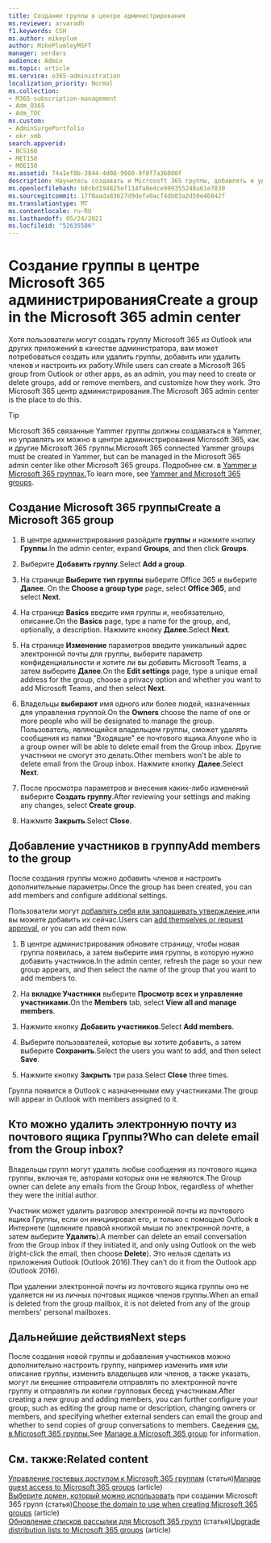 ```yaml
---
title: Создание группы в центре администрирования
ms.reviewer: arvaradh
f1.keywords: CSH
ms.author: mikeplum
author: MikePlumleyMSFT
manager: serdars
audience: Admin
ms.topic: article
ms.service: o365-administration
localization_priority: Normal
ms.collection:
- M365-subscription-management
- Adm_O365
- Adm_TOC
ms.custom:
- AdminSurgePortfolio
- okr_smb
search.appverid:
- BCS160
- MET150
- MOE150
ms.assetid: 74a1ef8b-3844-4d08-9980-9f8f7a36000f
description: Научитесь создавать и Microsoft 365 группы, добавлять и удалять их, а также настраивать работу группы.
ms.openlocfilehash: b8cbd194825ef114fa8e4ce999355248a61e7830
ms.sourcegitcommit: 17f0aada83627d9defa0acf4db03a2d58e46842f
ms.translationtype: MT
ms.contentlocale: ru-RU
ms.lasthandoff: 05/24/2021
ms.locfileid: "52635586"
---
```

# <a name="create-a-group-in-the-microsoft-365-admin-center"></a><span data-ttu-id="35bd3-103">Создание группы в центре Microsoft 365 администрирования</span><span class="sxs-lookup"><span data-stu-id="35bd3-103">Create a group in the Microsoft 365 admin center</span></span>
  
<span data-ttu-id="35bd3-104">Хотя пользователи могут создать группу Microsoft 365 из Outlook или других приложений в качестве администратора, вам может потребоваться создать или удалить группы, добавить или удалить членов и настроить их работу.</span><span class="sxs-lookup"><span data-stu-id="35bd3-104">While users can create a Microsoft 365 group from Outlook or other apps, as an admin, you may need to create or delete groups, add or remove members, and customize how they work.</span></span> <span data-ttu-id="35bd3-105">Это Microsoft 365 центр администрирования.</span><span class="sxs-lookup"><span data-stu-id="35bd3-105">The Microsoft 365 admin center is the place to do this.</span></span> 

> [!TIP]
> <span data-ttu-id="35bd3-106">Microsoft 365 связанные Yammer группы должны создаваться в Yammer, но управлять их можно в центре администрирования Microsoft 365, как и другие Microsoft 365 группы.</span><span class="sxs-lookup"><span data-stu-id="35bd3-106">Microsoft 365 connected Yammer groups must be created in Yammer, but can be managed in the Microsoft 365 admin center like other Microsoft 365 groups.</span></span> <span data-ttu-id="35bd3-107">Подробнее см. в [Yammer и Microsoft 365 группах.](/yammer/manage-yammer-groups/yammer-and-office-365-groups)</span><span class="sxs-lookup"><span data-stu-id="35bd3-107">To learn more, see [Yammer and Microsoft 365 groups](/yammer/manage-yammer-groups/yammer-and-office-365-groups).</span></span> 

## <a name="create-a-microsoft-365-group"></a><span data-ttu-id="35bd3-108">Создание Microsoft 365 группы</span><span class="sxs-lookup"><span data-stu-id="35bd3-108">Create a Microsoft 365 group</span></span>

1. <span data-ttu-id="35bd3-109">В центре администрирования разойдите **группы** и нажмите кнопку **Группы**.</span><span class="sxs-lookup"><span data-stu-id="35bd3-109">In the admin center, expand **Groups**, and then click **Groups**.</span></span>

2. <span data-ttu-id="35bd3-110">Выберите **Добавить группу**.</span><span class="sxs-lookup"><span data-stu-id="35bd3-110">Select **Add a group**.</span></span>
  
3. <span data-ttu-id="35bd3-111">На странице **Выберите тип группы** выберите Office 365 и выберите **Далее**. </span><span class="sxs-lookup"><span data-stu-id="35bd3-111">On the **Choose a group type** page, select **Office 365**, and select **Next**.</span></span>

4. <span data-ttu-id="35bd3-112">На странице **Basics** введите имя группы и, необязательно, описание.</span><span class="sxs-lookup"><span data-stu-id="35bd3-112">On the **Basics** page, type a name for the group, and, optionally, a description.</span></span> <span data-ttu-id="35bd3-113">Нажмите кнопку **Далее**.</span><span class="sxs-lookup"><span data-stu-id="35bd3-113">Select **Next**.</span></span>
    
5. <span data-ttu-id="35bd3-114">На странице **Изменение** параметров введите уникальный адрес электронной почты для группы, выберите параметр конфиденциальности и хотите ли вы добавить Microsoft Teams, а затем выберите **Далее**.</span><span class="sxs-lookup"><span data-stu-id="35bd3-114">On the **Edit settings** page, type a unique email address for the group, choose a privacy option and whether you want to add Microsoft Teams, and then select **Next**.</span></span>
    
6. <span data-ttu-id="35bd3-115">Владельцы **выбирают** имя одного или более людей, назначенных для управления группой.</span><span class="sxs-lookup"><span data-stu-id="35bd3-115">On the **Owners** choose the name of one or more people who will be designated to manage the group.</span></span> <span data-ttu-id="35bd3-116">Пользователь, являющийся владельцем группы, сможет удалять сообщения из папки "Входящие" ее почтового ящика.</span><span class="sxs-lookup"><span data-stu-id="35bd3-116">Anyone who is a group owner will be able to delete email from the Group inbox.</span></span> <span data-ttu-id="35bd3-117">Другие участники не смогут это делать.</span><span class="sxs-lookup"><span data-stu-id="35bd3-117">Other members won't be able to delete email from the Group inbox.</span></span> <span data-ttu-id="35bd3-118">Нажмите кнопку **Далее**.</span><span class="sxs-lookup"><span data-stu-id="35bd3-118">Select **Next**.</span></span>
    
7. <span data-ttu-id="35bd3-119">После просмотра параметров и внесения каких-либо изменений выберите **Создать группу**.</span><span class="sxs-lookup"><span data-stu-id="35bd3-119">After reviewing your settings and making any changes, select **Create group**.</span></span>

8. <span data-ttu-id="35bd3-120">Нажмите **Закрыть**.</span><span class="sxs-lookup"><span data-stu-id="35bd3-120">Select **Close**.</span></span>
    
## <a name="add-members-to-the-group"></a><span data-ttu-id="35bd3-121">Добавление участников в группу</span><span class="sxs-lookup"><span data-stu-id="35bd3-121">Add members to the group</span></span>

<span data-ttu-id="35bd3-122">После создания группы можно добавить членов и настроить дополнительные параметры.</span><span class="sxs-lookup"><span data-stu-id="35bd3-122">Once the group has been created, you can add members and configure additional settings.</span></span>

<span data-ttu-id="35bd3-123">Пользователи могут [добавлять себя или запрашивать утверждение,](https://support.microsoft.com/office/2e59e19c-b872-44c8-ae84-0acc4b79c45d)или вы можете добавить их сейчас.</span><span class="sxs-lookup"><span data-stu-id="35bd3-123">Users can [add themselves or request approval](https://support.microsoft.com/office/2e59e19c-b872-44c8-ae84-0acc4b79c45d), or you can add them now.</span></span>

1. <span data-ttu-id="35bd3-124">В центре администрирования обновите страницу, чтобы новая группа появилась, а затем выберите имя группы, в которую нужно добавить участников.</span><span class="sxs-lookup"><span data-stu-id="35bd3-124">In the admin center, refresh the page so your new group appears, and then select the name of the group that you want to add members to.</span></span>
    
2. <span data-ttu-id="35bd3-125">На **вкладке Участники** выберите **Просмотр всех и управление участниками.**</span><span class="sxs-lookup"><span data-stu-id="35bd3-125">On the **Members** tab, select **View all and manage members**.</span></span>

3. <span data-ttu-id="35bd3-126">Нажмите кнопку **Добавить участников**.</span><span class="sxs-lookup"><span data-stu-id="35bd3-126">Select **Add members**.</span></span>
    
4. <span data-ttu-id="35bd3-127">Выберите пользователей, которые вы хотите добавить, а затем выберите **Сохранить**.</span><span class="sxs-lookup"><span data-stu-id="35bd3-127">Select the users you want to add, and then select **Save**.</span></span>
    
5. <span data-ttu-id="35bd3-128">Нажмите кнопку **Закрыть** три раза.</span><span class="sxs-lookup"><span data-stu-id="35bd3-128">Select **Close** three times.</span></span> 
    
<span data-ttu-id="35bd3-129">Группа появится в Outlook с назначенными ему участниками.</span><span class="sxs-lookup"><span data-stu-id="35bd3-129">The group will appear in Outlook with members assigned to it.</span></span>

## <a name="who-can-delete-email-from-the-group-inbox"></a><span data-ttu-id="35bd3-130">Кто можно удалить электронную почту из почтового ящика Группы?</span><span class="sxs-lookup"><span data-stu-id="35bd3-130">Who can delete email from the Group inbox?</span></span>

<span data-ttu-id="35bd3-131">Владельцы групп могут удалять любые сообщения из почтового ящика группы, включая те, авторами которых они не являются.</span><span class="sxs-lookup"><span data-stu-id="35bd3-131">The Group owner can delete any emails from the Group Inbox, regardless of whether they were the initial author.</span></span>
  
<span data-ttu-id="35bd3-132">Участник может удалить разговор электронной почты из почтового ящика Группы, если он инициировал его, и только с помощью Outlook в Интернете (щелкните правой кнопкой мыши по электронной почте, а затем выберите **Удалить**).</span><span class="sxs-lookup"><span data-stu-id="35bd3-132">A member can delete an email conversation from the Group inbox if they initiated it, and only using Outlook on the web (right-click the email, then choose **Delete**).</span></span> <span data-ttu-id="35bd3-133">Это нельзя сделать из приложения Outlook (Outlook 2016).</span><span class="sxs-lookup"><span data-stu-id="35bd3-133">They can't do it from the Outlook app (Outlook 2016).</span></span>
  
<span data-ttu-id="35bd3-134">При удалении электронной почты из почтового ящика группы оно не удаляется ни из личных почтовых ящиков членов группы.</span><span class="sxs-lookup"><span data-stu-id="35bd3-134">When an email is deleted from the group mailbox, it is not deleted from any of the group members' personal mailboxes.</span></span>

## <a name="next-steps"></a><span data-ttu-id="35bd3-135">Дальнейшие действия</span><span class="sxs-lookup"><span data-stu-id="35bd3-135">Next steps</span></span>

<span data-ttu-id="35bd3-136">После создания новой группы и добавления участников можно дополнительно настроить группу, например изменить имя или описание группы, изменить владельцев или членов, а также указать, могут ли внешние отправители отправлять по электронной почте группу и отправлять ли копии групповых бесед участникам.</span><span class="sxs-lookup"><span data-stu-id="35bd3-136">After creating a new group and adding members, you can further configure your group, such as editing the group name or description, changing owners or members, and specifying whether external senders can email the group and whether to send copies of group conversations to members.</span></span> <span data-ttu-id="35bd3-137">Сведения [см. в Microsoft 365 группы.](manage-groups.md)</span><span class="sxs-lookup"><span data-stu-id="35bd3-137">See [Manage a Microsoft 365 group](manage-groups.md) for information.</span></span>

## <a name="related-content"></a><span data-ttu-id="35bd3-138">См. также:</span><span class="sxs-lookup"><span data-stu-id="35bd3-138">Related content</span></span>

<span data-ttu-id="35bd3-139">[Управление гостевых доступом к Microsoft 365 группам](https://support.microsoft.com/office/bfc7a840-868f-4fd6-a390-f347bf51aff6) (статья)</span><span class="sxs-lookup"><span data-stu-id="35bd3-139">[Manage guest access to Microsoft 365 groups](https://support.microsoft.com/office/bfc7a840-868f-4fd6-a390-f347bf51aff6) (article)</span></span>\
<span data-ttu-id="35bd3-140">[Выберите домен, который можно использовать](../../solutions/choose-domain-to-create-groups.md) при создании Microsoft 365 групп (статья)</span><span class="sxs-lookup"><span data-stu-id="35bd3-140">[Choose the domain to use when creating Microsoft 365 groups](../../solutions/choose-domain-to-create-groups.md) (article)</span></span>\
<span data-ttu-id="35bd3-141">[Обновление списков рассылки для Microsoft 365 групп](../manage/upgrade-distribution-lists.md) (статья)</span><span class="sxs-lookup"><span data-stu-id="35bd3-141">[Upgrade distribution lists to Microsoft 365 groups](../manage/upgrade-distribution-lists.md) (article)</span></span>